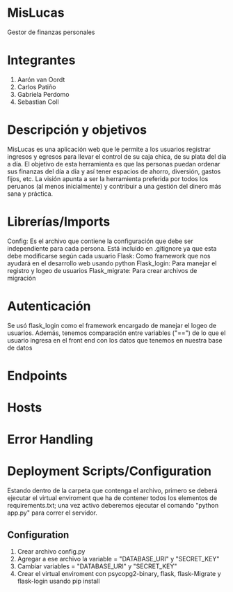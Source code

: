 # MisLucas
Gestor de finanzas personales

# Integrantes
1. Aarón van Oordt
2. Carlos Patiño
3. Gabriela Perdomo
4. Sebastian Coll

# Descripción y objetivos
MisLucas es una aplicación web que le permite a los usuarios registrar ingresos y egresos para llevar el control de su caja chica, de su plata del día a día. El objetivo de esta herramienta es que las personas puedan ordenar sus finanzas del día a día y así tener espacios de ahorro, diversión, gastos fijos, etc. La visión apunta a ser la herramienta preferida por todos los peruanos (al menos inicialmente) y contribuir a una gestión del dinero más sana y práctica.

# Librerías/Imports
Config: Es el archivo que contiene la configuración que debe ser independiente para cada persona. Está incluido en .gitignore ya que esta debe modificarse según cada usuario
Flask: Como framework que nos ayudará en el desarrollo web usando python
Flask_login: Para manejar el registro y logeo de usuarios
Flask_migrate: Para crear archivos de migración

# Autenticación
Se usó flask_login como el framework encargado de manejar el logeo de usuarios. Además, tenemos comparación entre variables ("==") de lo que el usuario ingresa en el front end con los datos que tenemos en nuestra base de datos

# Endpoints

# Hosts

# Error Handling

# Deployment Scripts/Configuration
Estando dentro de la carpeta que contenga el archivo, primero se deberá ejecutar el virtual enviroment que ha de contener todos los elementos de requirements.txt; una vez activo deberemos ejecutar el comando "python app.py" para correr el servidor.
## Configuration
1. Crear archivo config.py
2. Agregar a ese archivo la variable = "DATABASE_URI" y "SECRET_KEY"
3. Cambiar variables = "DATABASE_URI" y "SECRET_KEY"
4. Crear el virtual enviroment con psycopg2-binary, flask, flask-Migrate y flask-login usando pip install


